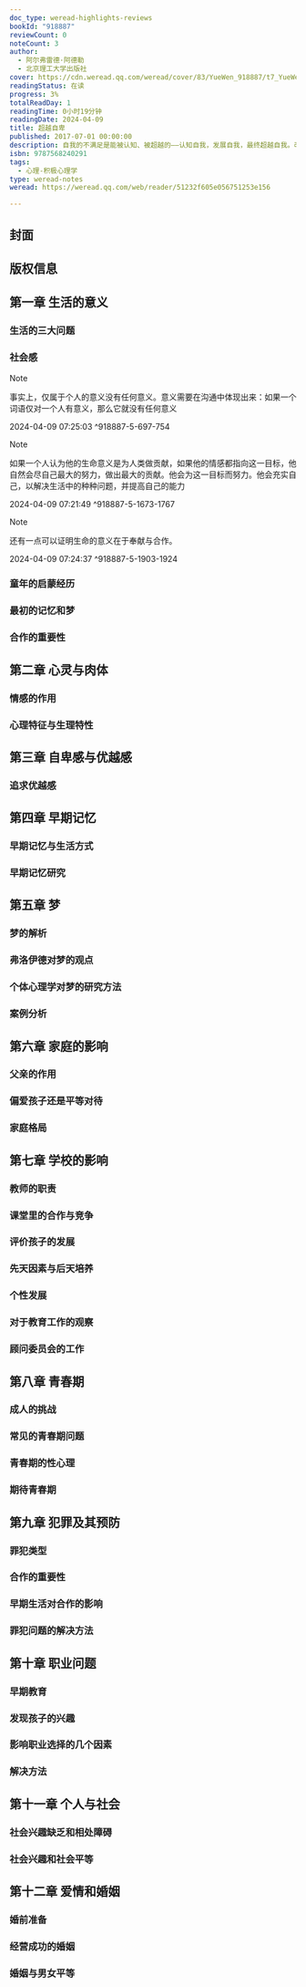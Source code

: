 ```yaml
---
doc_type: weread-highlights-reviews
bookId: "918887"
reviewCount: 0
noteCount: 3
author:
  - 阿尔弗雷德·阿德勒
  - 北京理工大学出版社
cover: https://cdn.weread.qq.com/weread/cover/83/YueWen_918887/t7_YueWen_918887.jpg
readingStatus: 在读
progress: 3%
totalReadDay: 1
readingTime: 0小时19分钟
readingDate: 2024-04-09
title: 超越自卑
published: 2017-07-01 00:00:00
description: 自我的不满足是能被认知、被超越的——认知自我，发展自我，最终超越自我。改变生活态度，在工作、事业上有所突破，完善个人与社会的关系。《超越自卑》是人本主义心理学先驱阿尔弗雷德·阿德勒的巅峰之作，创作于阿德勒思想最成熟的时期（1932年），包含着大师的主要思想，结构严谨、通俗易懂，处处闪烁着智慧的光芒。在《超越自卑》书中，作者指出每个人都有不同程度的自卑感，而消除自卑的最好方法就是建立优越感。然而，并不是每个人都能超越自卑，只有积极乐观地面对生活中的所有问题，才能超越自卑，实现自我。
isbn: 9787568240291
tags:
  - 心理-积极心理学
type: weread-notes
weread: https://weread.qq.com/web/reader/51232f605e056751253e156

---
```



## 封面

## 版权信息

## 第一章 生活的意义

### 生活的三大问题

### 社会感

> [!NOTE] 
> 事实上，仅属于个人的意义没有任何意义。意义需要在沟通中体现出来：如果一个词语仅对一个人有意义，那么它就没有任何意义
> 
> 2024-04-09 07:25:03 ^918887-5-697-754

> [!NOTE] 
> 如果一个人认为他的生命意义是为人类做贡献，如果他的情感都指向这一目标，他自然会尽自己最大的努力，做出最大的贡献。他会为这一目标而努力。他会充实自己，以解决生活中的种种问题，并提高自己的能力
> 
> 2024-04-09 07:21:49 ^918887-5-1673-1767

> [!NOTE] 
> 还有一点可以证明生命的意义在于奉献与合作。
> 
> 2024-04-09 07:24:37 ^918887-5-1903-1924

### 童年的启蒙经历

### 最初的记忆和梦

### 合作的重要性

## 第二章 心灵与肉体

### 情感的作用

### 心理特征与生理特性

## 第三章 自卑感与优越感

### 追求优越感

## 第四章 早期记忆

### 早期记忆与生活方式

### 早期记忆研究

## 第五章 梦

### 梦的解析

### 弗洛伊德对梦的观点

### 个体心理学对梦的研究方法

### 案例分析

## 第六章 家庭的影响

### 父亲的作用

### 偏爱孩子还是平等对待

### 家庭格局

## 第七章 学校的影响

### 教师的职责

### 课堂里的合作与竞争

### 评价孩子的发展

### 先天因素与后天培养

### 个性发展

### 对于教育工作的观察

### 顾问委员会的工作

## 第八章 青春期

### 成人的挑战

### 常见的青春期问题

### 青春期的性心理

### 期待青春期

## 第九章 犯罪及其预防

### 罪犯类型

### 合作的重要性

### 早期生活对合作的影响

### 罪犯问题的解决方法

## 第十章 职业问题

### 早期教育

### 发现孩子的兴趣

### 影响职业选择的几个因素

### 解决方法

## 第十一章 个人与社会

### 社会兴趣缺乏和相处障碍

### 社会兴趣和社会平等

## 第十二章 爱情和婚姻

### 婚前准备

### 经营成功的婚姻

### 婚姻与男女平等

